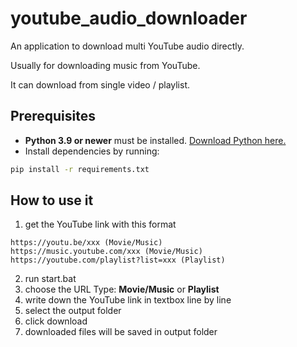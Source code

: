 # youtube_audio_downloader

An application to download multi YouTube audio directly.

Usually for downloading music from YouTube.

It can download from single video / playlist.

## Prerequisites

- **Python 3.9 or newer** must be installed. [Download Python here.](https://www.python.org/downloads/)
- Install dependencies by running:

```sh
pip install -r requirements.txt
```

## How to use it

1. get the YouTube link with this format

```
https://youtu.be/xxx (Movie/Music)
https://music.youtube.com/xxx (Movie/Music)
https://youtube.com/playlist?list=xxx (Playlist)
```

2. run start.bat
3. choose the URL Type: **Movie/Music** or **Playlist**
4. write down the YouTube link in textbox line by line
5. select the output folder
6. click download
7. downloaded files will be saved in output folder